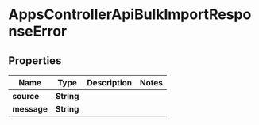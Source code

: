

# AppsControllerApiBulkImportResponseError


## Properties

| Name | Type | Description | Notes |
|------------ | ------------- | ------------- | -------------|
|**source** | **String** |  |  |
|**message** | **String** |  |  |



